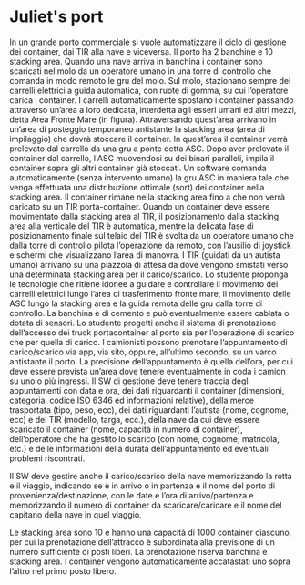 # Juliet's port
In un grande porto commerciale si vuole automatizzare il ciclo di gestione dei container, dai TIR alla nave e viceversa.
Il porto ha 2 banchine e 10 stacking area.
Quando una nave arriva in banchina i container sono scaricati nel molo da un operatore umano in una torre di controllo che comanda in modo remoto le gru del molo.
Sul molo, stazionano sempre dei carrelli elettrici a guida automatica, con ruote di gomma, su cui l’operatore carica i container. 
I carrelli automaticamente spostano i container passando attraverso un’area a loro dedicata, interdetta agli esseri umani ed altri mezzi, detta Area Fronte Mare (in figura). Attraversando quest’area arrivano in un’area di posteggio temporaneo antistante la stacking area (area di impilaggio) che dovrà stoccare il container.
In quest’area il container verrà prelevato dal carrello da una gru a ponte detta ASC. Dopo aver prelevato il container dal carrello, l'ASC muovendosi su dei binari paralleli, impila il container sopra gli altri container già stoccati. Un software comanda automaticamente (senza intervento umano) la gru ASC in maniera tale che venga effettuata una distribuzione ottimale (sort) dei container nella stacking area. Il container rimane nella stacking area fino a che non verrà caricato su un TIR porta-container. Quando un container deve essere movimentato dalla stacking area al TIR, il posizionamento dalla stacking area alla verticale del TIR è automatica, mentre la delicata fase di posizionamento finale sul telaio del TIR è svolta da un operatore umano che dalla torre di controllo pilota l’operazione da remoto, con l’ausilio di joystick e schermi che visualizzano l’area di manovra. 
I TIR (guidati da un autista umano) arrivano su una piazzola di attesa da dove vengono smistati verso una determinata stacking area per il carico/scarico. 
Lo studente proponga le tecnologie che ritiene idonee a guidare e controllare il movimento dei carrelli elettrici lungo l’area di trasferimento fronte mare, il movimento delle ASC lungo la stacking area e la guida remota delle gru dalla torre di controllo. La banchina è di cemento e può eventualmente essere cablata o dotata di sensori. 
Lo studente progetti anche il sistema di prenotazione dell’accesso dei truck portacontainer al porto sia per l’operazione di scarico che per quella di carico. I camionisti possono prenotare l’appuntamento di carico/scarico via app, via sito, oppure, all’ultimo secondo, su un varco antistante il porto. La precisione dell’appuntamento è quella dell’ora, per cui deve essere prevista un’area dove tenere eventualmente in coda i camion su uno o più ingressi. 
Il SW di gestione deve tenere traccia degli appuntamenti con data e ora, dei dati riguardanti il container (dimensioni, categoria, codice ISO 6346 ed informazioni relative), della merce trasportata (tipo, peso, ecc), dei dati riguardanti l’autista (nome, cognome, ecc) e del TIR (modello, targa, ecc.), della nave da cui deve essere scaricato il container (nome, capacità in numero di container), dell’operatore che ha gestito lo scarico (con nome, cognome, matricola, etc.) e delle informazioni della durata dell’appuntamento ed eventuali problemi riscontrati. 

Il SW deve gestire anche il carico/scarico della nave memorizzando la rotta e il viaggio, indicando se è in arrivo o in partenza e il nome del porto di provenienza/destinazione, con le date e l’ora di arrivo/partenza e memorizzando il numero di container da scaricare/caricare e il nome del capitano della nave in quel viaggio.  

Le stacking area sono 10 e hanno una capacità di 1000 container ciascuno, per cui la prenotazione dell’attracco è subordinata alla previsione di un numero sufficiente di posti liberi. La prenotazione riserva banchina e stacking area. I container vengono automaticamente accatastati uno sopra l’altro nel primo posto libero. 

